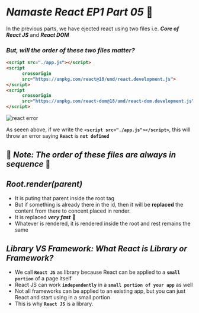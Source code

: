 # _Namaste React EP1 Part 05_ 🚀

In the previous parts, we have ejected react using two files i.e. <b><i>Core of React JS</b></i> and <b><i>React DOM</b></i>

### _But, will the order of these two files matter?_
<b>


```html
<script src="./app.js"></script>
<script
      crossorigin
      src="https://unpkg.com/react@18/umd/react.development.js">
</script>
<script
      crossorigin
      src="https://unpkg.com/react-dom@18/umd/react-dom.development.js">
</script>
```
</b>


![react error](https://github.com/anupam-kumar-krishnan/Namaste-React/assets/69143883/40cdd062-4251-4be1-8ab3-fe062a10fc24)

As seeen above, if we write the <b>`<script src="./app.js"></script>`</b>, this will throw an error saying <b>`React`</b> is <b>`not defined`</b>



## 🌟 **_Note: The order of these files are always in sequence_** 🌟

## _Root.render(parent)_
- It is puting that parent inside the root tag
- But if something is already there in the id, then it will be **replaced** the content from there to concent placed in render.
- It is replaced **_very fast_** 🚀
- Whatever is rendered, it is rendered inside the root and rest remains the same

## _Library VS Framework: What React is Library or Framework?_
- We call <b>`React JS`</b> as library because React can be applied to a <b>`small portion`</b> of a page itself 
- React JS can work <b>`independently`</b> in a <b>`small portion of your app`</b> as well
- Not all frameworks can be applied to an existing app, but you can just React and start using in a small portion 
- This is why <b>`React JS`</b> is a library.










 

